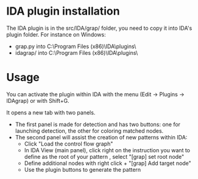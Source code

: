 # IDA plugin installation
The IDA plugin is in the src/IDA/grap/ folder, you need to copy it into IDA's plugin folder.
For instance on Windows:

- grap.py into C:\Program Files (x86)\IDA\plugins\
- idagrap/ into C:\Program Files (x86)\IDA\plugins\

# Usage
You can activate the plugin within IDA with the menu (Edit -> Plugins -> IDAgrap) or with Shift+G.

It opens a new tab with two panels.

* The first panel is made for detection and has two buttons: one for launching detection, the other for coloring matched nodes.
* The second panel will assist the creation of new patterns within IDA:
  * Click "Load the control flow graph"
  * In IDA View (main panel), click right on the instruction you want to define as the root of your pattern , select "[grap] set root node"
  * Define additional nodes with right click + "[grap] Add target node"
  * Use the plugin buttons to generate the pattern
